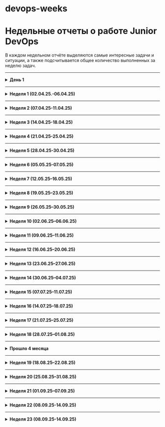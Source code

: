# devops-weeks

# Недельные отчеты о работе Junior DevOps

В каждом недельном отчёте выделяются самые интересные задачи и ситуации, а также подсчитывается общее количество выполненных за неделю задач.

---

<details>
  <summary><b>День 1</b></summary>

---

1️⃣ _Вчера был мой первый день на новой работе_ 

_Утро началось не с кофе_, хотя я на это рассчитывал. После тренажёрки решил устроить себе второй завтрак: заварил кофе, взял самсу из Пятёрочки. Подготовился к _идеальному старту дня_, сел за комп минут за десять до начала рабочего времени. Тимлид скинул мне ссылку на онлайн-звонок. Но не успел я сделать и глотка, как _начался хаос_: кот с кошкой затеяли драку прямо на столе. В процессе они опрокинули кружку с кофе. Я замер в шоке. Кофе растекся по всему столу, мышка утонула, в голове паника: _Всё, конец, комп в ауте, а до звонка пять минут._

Собрался с духом, оценил ущерб. _К счастью, кружка стояла далеко от системника_, сетевой фильтр тоже уцелел. Пострадала только мышь. Быстро заменил её на запасную, наспех вытер кофе со стола, стены и пола. _Влетел в звонок в последние секунды._

На созвоне тимлид ввёл меня в курс дела. Рассказал, как будет проходить онбординг: первые дни — чтение базы знаний, получение доступов, настройка окружений. База знаний оказалась тем ещё хаосом, общую картину работы по ней не сложишь. На следующей неделе обещает подключить к простым задачам: работа с логами и что-то с Jenkins. Позже более сложные задачи, с учётом моих интересов и навыков.

_День, честно говоря, прошёл довольно скучно._ Пока приходится довольствоваться теорией.

</details>

---

<details>
  <summary><b>Неделя 1 (02.04.25.-06.04.25)</b></summary>

---

_Кол-во задач: 1_


Решил, что ежедневные отчеты будут отнимать слишком много сил, энергии и времени, поэтому будет еженедельный формат.  

Первая неделя оказалась короткой — всего три дня, — но уже можно сделать некоторые выводы.  

▫️**День 1** 

Он был максимально ознакомительным. В моем распоряжении был только созвон с тимлидом и база знаний — хаотичный набор заметок коллег по решению разных кейсов. Честно говоря, пока мало что стало ясно, но начало положено.  

▫️**День 2** 

Этот день оказался куда интереснее. Утром — созвон с тимлидом, но уже более долгий и содержательный. Мне показали некоторые аспекты работы и чуть подробнее рассказали про инфраструктуру. 

После обеда я получил первую задачу: убрать диски (sdb, sdc и т.д.) из LVM. С LVM я работал пару раз в прошлом — когда в центре занятости настраивал серверы на Linux под разные нужды. Вспомнив основы, принялся за дело. Весь день пытался удалить эти диски, но что-то не сходилось. В голове крутилась мысль, что с моими текущими доступами (только SSH до сервера) задачу не выполнить. К концу дня вроде бы получилось разобраться с одним сервером, но тут же всплыла новая проблема: логический том и файловая система показывали разные значения. 
И да, забыл упомянуть важный момент — эти разделы были смонтированы на /root. То есть раздел /root был на sda, sdb, sdc. 

▫️**День 3** 

Утро началось с попыток разобраться дальше. Накидал команды — и один сервер ушел в аут, пинг пропал. Подумал, что нужен доступ к гипервизору, чтобы проверить состояние машины. Оказалось, доступа к виртуализации у меня нет — этим занимается другой отдел. Попросил их пересоздать машину; благо, на ней была только ОС. 
На свежесозданной ВМ нужная файловая система уже была без LVM, sdb и sdc — как и требовалось. 

🤔 _Тут в голове начали зарождаться вопросы._
 
Тимлид спросил, как дела, ведь ВМ скоро нужно сдавать. Я предложил два варианта: 
 
1. Загрузить сервер в live-режиме, отмонтировать /root и внести изменения. Проблема — нет доступа к гипервизору, а значит, придется координироваться с другим отделом через сломанный телефон.  
2. Добавить временный диск, скопировать файловую систему, а затем удалить его.  

Тимлид похвалил: _Отличные варианты, но слишком трудоемкие._ И тут наступил момент, который меня одновременно удивил и озадачил. 

> Он спросил: А есть ли что-то проще? 
>
> Я задумался. 
>
> Попроси просто пересоздать эти ВМ — сказал он. 
>
> Я выдал что-то вроде: А что, так можно было? 
>
> Да, иногда не стоит усложнять там, где это не нужно — ответил он с улыбкой.

_Вот такая вышла неделя. Короткая, но насыщенная._

</details>

---

<details>
  <summary><b>Неделя 2 (07.04.25-11.04.25)</b></summary>

---

_Кол-во задач: 3_

Отработал первую полную неделю, продолжаю получать задачи, что несомненно радует.

▫️**Задача** 

Разобраться с ролью в Ansible, которая выполняет следующие задачи:

— создает пользователя;

— настраивает sudo-доступ;

— добавляет SSH-ключ;

— подключает пользователя к заданным группам;

— удаляет пользователя при необходимости.

Для теста я создал инфраструктуру на своём железе с помощью Vagrant. Развернул VM: ansible-controller и несколько клиентских с разными дистрибутивами Linux (Ubuntu, CentOS, Debian, Fedora) 
Это позволило проверить совместимость роли. Да и в будущем пригодится для различных задач.

Протестировал роль локально — playbook успешно выполнил все функции.

Затем перешел к корпоративному AWX. С ним работал впервые, но интерфейс оказался интуитивным. Провел тесты в бою: создал и удалил своего пользователя — все отработало корректно.

Итог. Роль рабочая и выполняет заявленные функции. Потенциальные проблемы могут быть связаны с некорректной настройкой инвентаря (например, ошибкой в host_vars) или состоянием целевых хостов (отсутствием пакетов, прав доступа.

▫️**Новые задачи**

Получил еще три задачи, но для их выполнения не хватает доступов. Запросил их и жду подтверждения. Ожидание доступов утомляет😨
Параллельно изучаю инфраструктуру, чтобы быть готовым к новым вызовам.

</details>

---

<details>
  <summary><b>Неделя 3 (14.04.25-18.04.25)</b></summary>

---

_Кол-во задач: 3_

👋Прошла третья неделя на новом месте работы, и я заметил, что меня вовлекают в выполнение задач более активно.

▫️**Задача 1**

Есть сайт в котором наблюдаются замедления в работе в разных разделах. Например, очень долго выполняются любые операции с документами. Долго загружаются вкладки внутри документа.
Случаются блокировки в БД, со слов разработчиков из-за тормозов. Возникает злополучная ошибка 500.

После обсуждения с коллегами мы пришли к выводу, что описание проблемы слишком общее, а явных ошибок в логах контейнера или конфигурации Nginx не обнаружено. Предположительно, проблема связана с кодом приложения или базой данных.

Для дальнейшего анализа я обратился к разработчикам, запросив обновленный статус, шаги воспроизведения проблемы и соответствующие логи.

▫️**Задача 2** 

Задача заключалась в развертывании сервиса в Docker и настройка маршрутизации в Nginx на продакшен-сервере.

Для подготовки я протестировал процесс в локальном окружении, чтобы минимизировать риски. Выполнение на боевом сервере прошло успешно, несмотря на определенное волнение. Все шаги, включая запуск контейнеров и настройка роутинга, были выполнены без ошибок.

▫️**Задача 3** 

Следующая задача заключалась в настройке мониторинга сервиса (из предыдущей задачи) в Zabbix. Требовалось создать шаблон, включающий элементы данных и триггеры для проверки доступности портов. 
Шаблон был успешно настроен, проверка портов работает корректно. Задача прошла без сложностей и была выполнена спокойно.

▫️**Задача 4**

Во внимании снова nginx. Один из разработчиков или тестеров выявил проблему при обновлении страницы nginx возвращал 404. 
Кейс оказался типовой, выполнил по инструкции поправив nginx.conf. 

Поскольку Nginx работал в Docker-контейнере (на базе Alpine Linux, где отсутствуют текстовые редакторы), я скопировал конфигурационный файл на локальный компьютер, внес необходимые изменения согласно документации и загрузил обновленный файл обратно в контейнер. Проблема была успешно устранена. Возможно, есть более удобный способ.

▫️**Задача 5 и 6**

Здесь было необходимо  обновить пакеты приложений на паре серверов. Просто подкидываешь файлики, выдаешь нужные права и меняешь версию в вебке.

◻️**Итог недели**

Стоит уточнить, что все описанные задачи выполнялись на разных серверах, что добавило разнообразия в работу.

На этой неделе большая часть времени ушла на задачи, связанные с Docker и Nginx — от развертывания сервисов до настройки конфигураций и устранения ошибок. 
Несмотря на интенсивность, неделя прошла увлекательно и без ощущения рутины. Если возникали вопросы или пробелы в знаниях, я разбивал задачи на части, выполнял их последовательно и при необходимости консультировался с коллегами. Такой подход позволил успешно справиться со всеми трудностями и укрепить уверенность в работе.

</details>

---

<details>
  <summary><b>Неделя 4 (21.04.25-25.04.25)</b></summary>

---

_Кол-во задач: 7_

👋Давно не было недельных отчетов, но задачи никуда не исчезали. Время наверстать упущенное.

▫️В этот раз не буду по номерам описывать каждую задачу, могу лишь обозначить, что было около 7 рутинных задач - выгрузка логов, обновление пакетов, создание учеток в БД.

▫️Но была **одна масштабная задача** 

1) Требовалось выгрузить файлы с хранилища и потом удалить их. 
_Эти пункты были сделаны достаточно быстро._

2) Далее, вместо этих удаленных файлов необходимо установить заглушку в виде pdf на портале. 
_И здесь начались проблемы._ Между файлами с хранилища и контентом на сайте нет каких-то связей, ссылок. 
_Где и что менять не понятно. Условно, заходишь по ssh на свой Яндекс.Диск удаляешь файлы, но не знаешь их названий, путей в веб-интерфейсе. Все это хранится в БД._

Выяснил, в какой из БД надо осуществить поиски.
Нашел таблицу, где находится контент, далее пошел по цепочке таблиц и нашел id-файлов с хранилища. 

_Выглядит это примерно так. Для себя писал шпаргалку:_

```sql
1. Исходные данные. Путь до архива на датасторе. 
В задаче был только подобный путь с файлами:
/Store/folder/doc/0007/80/70/56/06.rar

2. Имея только этот путь начинаю искать файлы в БД.
По полю dss_url ищем путь, как в датастроре в таблице storage. Далее смотрим r_object_id=0007dcu707 и запоминаем его. 
Таким образом мы узнаем к какому стораджу относятся наши файлы:
select * from storage;

3. Так как мы знаем необходимый путь документа 0007/80/70/56/06.rar выполняем:
select * from content where content_id='0007dcu707-80705606';
Видим object_id=29384cfb8, запоминаем.

4. Ищем документ в таблице document_content:
select * from ddt_document_content where dsc_content='29384cfb8';
Получаем id_document=f8b7594

5. Здесь можно глянуть doc_reg_number=321/3df/V1 для поиска по вебке
select * from ddt_document where id_document='f8b7594';
```
Выполнив данные манипуляции, мне удалось узнать из каких документов были удалены обозначенные файлы и где требуется установить заглушку вместо них.

Сейчас это выглядит как пара строк, но тогда мне это стоило достаточных усилий в поисках. Задача не типичная, да и опыт с SQL у меня слабенький.
Собственно я уже был установить заглушку, все данные у меня были на руках, но тут меня поторопили и установку заглушки доверили другому отделу. Данные из шпаргалки я им с радостью предоставил, дабы они не тратили время на поиски сложных связей файлы-документы.

_Такая выдалась неделя, стрессанул в то время, не скрываю._ 
_Казалось, что задача не выполнимая, бесконечный ребус, но решение было найдено._

</details>

---

<details>
  <summary><b>Неделя 5 (28.04.25-30.04.25)</b></summary>

---

_Кол-во задач: 4_

Завершающая неделя месяца и к тому же, _короткая — всего три рабочих дня._
Пост будет не совсем о работе, скорее о моём состоянии.

▫️**В понедельник**, сидя на остановке после спортзала, заметил, что начался насморк, а он бывает у меня довольно редко. Приехав домой, сел за работу и почувствовал сильную усталость, но не придал этому значения. Ночью спал ужасно, вероятно, была температура.

▫️**Во вторник** начал день не выспавшимся и уже с пониманием, что заболел, но старался держать рабочий темп. Вечером организм включил режим повышенная температура 39,5. Такой температуры у меня не было давно. Жаропонижающие не помогали, пришлось вызывать скорую. Фельдшер послушал лёгкие всё ок, посмотрел горло — красное назначил лечение и посоветовал обратиться к терапевту на следующий день.

▫️**В среду** я, конечно, к терапевту не пошёл. Начал работу через не могу, до обеда ещё как-то держался, но затем температура снова поднялась, и даже сидеть за ПК стало невозможно. Пришлось отпроситься на полдня без проблем отпустили.

▫️**Болеть всегда неприятно, а работать в болезни особенно.** Организм в такие моменты должен отдыхать. Постельный режим не привилегия, а необходимость. В моём случае неделя была короткой, и я решил превозмочь три дня. В итоге температура около 38 держалась ещё и в четверг с пятницей. Хорошо, что были праздники это спасло.

📄Если говорить о задачах в этот период, основная работа велась по задаче с SQL, о которой я уже упоминал в прошлом посте. Она растянулась на две недели, но логичнее было отразить её именно в отчёте за предыдущую.
Кроме того, были и типичные задачи вроде выгрузки логов.
Из интересного удалось посоздавать джобы в Jenkins. Это определённо новый для меня опыт: ранее я немного щупал только GitLab CI, так что было приятно познакомиться с новым инструментом.

</details>

---

<details>
  <summary><b>Неделя 6 (05.05.25-07.05.25)</b></summary>

---

_Кол-во задач: 5_

**И снова она, короткая неделя. Всего три рабочих дня.**

_После насыщенных недель в работе наступило небольшое затишье._
Из задач могу выделить одну — расчёт серверных ресурсов для заказчика на три года вперёд.

Интерес заключался в том, что вводные данные в Zabbix были только за один предыдущий год. Пришлось проявить гибкость, чтобы на основе этой неполной информации выстроить прогноз.

Ранее мне не доводилось заниматься расчётом серверных мощностей — мой фокус был в другой области: проектирование узлов связи, серверных помещений и систем видеонаблюдения. Поэтому данная задача стала для меня интересным и полезным новым опытом.

</details>

---

<details>
  <summary><b>Неделя 7 (12.05.25–16.05.25)</b></summary>

---

_Кол-во задач: 5_

_Неделя №7 — топор._ После дня рождения на выходных пора было врываться в полноценную рабочую рутину.

С запуском новой главной площадки появилась необходимость организовать мониторинг доступности REST-сервисов между площадками. К счастью, задачу доверили мне и делать это нужно было с помощью Zabbix.

▫️**Задача:**

Главная площадка должна проверять доступность всех дополнительных площадок (их ~15), делая REST-запросы и ожидая код 200.

Также каждая из дополнительных площадок должна проверять доступность главной.

▫️**Подводные камни:**

Так как запросы должны выполняться между удалёнными площадками, вариант с Web Scenario отпал — Zabbix-сервер (или proxy) не имеет прямого доступа ко всем узлам. Проверки нужно выполнять локально с самих хостов.

▫️**Решение:**

Использовал Zabbix Agent и задал кастомный параметр:

```bash
UserParameter=http.check[*],curl --connect-timeout 5 --max-time 10 -s -o /dev/null -w "%{http_code}" $1
```

Добавил **http.check** как элемент данных и затестил, работает стабильно и быстро.

Сначала всё сделал в лоб: создал шаблон, вручную наклепал 15 итемов — выглядело громоздко, но работало. Потом сел, подумал и переписал всё через LLD-дискавери и макросы. В итоге получилось красиво, масштабируемо и удобно поддерживать. Теперь можно добавлять площадки буквально в пару кликов.

▫️**Другие задачи**

Было еще пару задач по Zabbix - отслеживание переполнения очередей сообщений. Что-то из мелких задач - логи, шрифты, перезапуск служб.

▫️ _В этот период я впервые так глубоко погрузился в Zabbix и мне это понравилось._

</details>

---

<details>
  <summary><b>Неделя 8 (19.05.25–23.05.25)</b></summary>

---

_Кол-во задач: 14_

Продолжаю вести недельные отчеты — это помогает держать себя в тонусе и систематизировать информацию. 
В TickTick я прикрепляю ссылку на задачу и краткое описание, чтобы быстро возвращаться к нужным данным.

Эта неделя выдалась насыщенной: я выполнил рекордное для себя количество задач — 14 штук. Судя по их числу, задачи были мелкими, но разнообразными:

 — Анализ нагрузки серверов;

 — Работа с логами;

 — Траблшутинг сервисов;

 — Создание простых Job в Jenkins;

 — Настройка новых триггеров в Zabbix.

🤔Иногда попадаются задачи, которые требуют исследования, даже если их нельзя завершить в привычном смысле. Например, запросили статус изменения документа, но он был мигрирован из старой базы данных без сохранения состояния, а доступ к старым серверам отсутствует. Я выполнил задачу, потратив время на ее изучение, и на выяснение того, что она нереализуема из-за отсутствия данных. 
Это тоже результат — я задокументировал причину, что делает задачу выполненной в рамках возможного.

⌨️В целом, неделя прошла продуктивно, и я доволен результатами.

</details>

---

<details>
  <summary><b>Неделя 9 (26.05.25–30.05.25)</b></summary>

---

_Кол-во задач: 8_

На носу последняя майская неделя, что она принесла? Задач меньше, чем неделей ранее. 

🥰 _И тут я был приятно удивлен:_ после того как я раскидал кучу задач по Zabbix днями ранее, _ко мне обратился коллега за экспертным мнением._
Я помог ему сделать шаблоны и правила дискавери, чтобы не плодить айтемы вручную на десятке машин, а такое я находил на паре серверов.
_Он был рад — говорит, что сэкономил кучу времени._ 
💪 _Скорость, порядок, воспроизводимость мы приветствуем!_

▫️**Теперь к моим задачам:**

— Сделал новые монструозные графики в Zabbix с выводом кастомных метрик БД, вроде количества активных соединений и времени запросов. Повозился с настройками, но теперь инфа как на ладони сразу видно, где проблемы;

— Написал SQL-скрипт, который чистит старые записи в таблицах логов, раскидал в cron;

— Снова запросы статистики использования серверных ресурсов — проверял, где пора оптимизировать или расширяться. Нашел сервера, где можно сэкономить;

— Правил chrony на паре серверов покопался в логах, но синхронизация времени теперь в порядке, проблем с логами не будет.

⌨️ _Вроде снова ничего сверхестественного, но работа движется._

</details>

---

<details>
  <summary><b>Неделя 10 (02.06.25–06.06.25)</b></summary>

---

_Кол-во задач: 8_

Юбилейная десятая и достаточно душная неделя выдалась.

▫️**Задача**

Помимо центрального Zabbix, который мониторит все площадки заказчиков, у некоторых клиентов есть свои локальные экземпляры Zabbix. 

Задача началась с необходимости настроить Zabbix для одного заказчика. Основные сложности возникли на следующих этапах:

— **Миграция шаблонов:** Пришлось вручную переносить шаблоны, иногда с небольшими правками.

— **Проблема с JMX-метриками:** На некоторых серверах метрики собирались через JMX-интерфейс.
Проблема в том, что в Java-конфиге в hostname указан один IP-адрес хоста и он слушает только его. Однако на серверах было несколько сетевых интерфейсов, и каждый из Zabbix-серверов подключался к ним по разным IP-адресам.

▫️**Решение было найдено:** 

1. Так как и Zabbix-Server, и Zabbix-Proxy работают в Docker, я использовал Extra-hosts.

2. В конфиге Docker-конфиге для каждого Zabbix я прописал соответствие между нужным IP-адресом и DNS-именем (например - 10.0.0.1:app-server)

3. В настройках JMX-интерфейса в обоих Zabbix я указал DNS вместо IP. 

Это позволило унифицировать подключение к JMX, независимо от используемого сетевого интерфейса.

В итоге оба Zabbix заработали корректно, а JMX-метрики стали поступать стабильно, несмотря на наличие нескольких сетевых интерфейсов. 

▫️**Остальные задачи**

Здесь без явных новинок по типу задач:

— Починка сбора метрик Postgres и Pgbouncer;

— Анализ нагрузки по серверам;

— Снятие дампов Tomcat (jstack, jmap);

— Создание простых Job в Jenkins

</details>

---

<details>
  <summary><b>Неделя 11 (09.06.25–11.06.25)</b></summary>

---

_Кол-во задач: 4_

Короткая неделя, количество задач небольшое. 
Прошлые посты выглядят достаточно сухими с технической точки зрения, мне кажется пришло время это исправить.

🔘**Задача 1**

Разработчики выкатили новый метод для удаления неактивных пользователей из базы данных. 
Моя задача — создать джобу в Jenkins, которая будет запускать этот метод.

▫️**Шаг 1: Shell-скрипт**

На Jenkins создал .sh-скрипт, который вызывает нужный Java-метод - cleanupInactiveUsers

**job_template_cleaner.sh**

```bash
#!/bin/bash
export JOB_DIRECTORY=/app/system
$JOB_DIRECTORY/jobs/bin/job_runner.sh template_cleaner "cleanupInactiveUsers"
```

Этот скрипт передаёт управление универсальному раннеру.

▫️**Шаг 2: Универсальный раннер**
Раннер **job_runner.sh** принимает имя задания и метод Java-класса и выполняет ряд операций:

1. Проверка на дубли. Смотрит, не запущено ли уже такое задание, через .pid-файл.

2. Вызывает Java-приложение с параметрами (память, логи, настройки безопасности)

3. Логирование: Всё происходящее записывается в лог-файл.

4. Финал: Удаляет .pid, чтобы следующий запуск прошёл без проблем.

**job_runner.sh**

```bash
#!/bin/bash
export JOB_NAME=$1
export JOB_METHOD=$2
export JOB_PID=/tmp/$1.pid
export JOB_LOG=/app/system/jobs/log/$JOB_NAME.log

if [[ -z "$JOB_METHOD" ]]; then
    echo "Ошибка: укажи имя задания и метод!"
    exit 1
fi

if [[ -f $JOB_PID ]]; then
    echo "Задание $JOB_NAME уже запущено!"
    exit 1
fi

touch $JOB_PID

java -Xmx4g -Xms4g -jar /app/system/app.jar -q "EXECUTE $JOB_METHOD" 2>&1 | tee -a $JOB_LOG

rm -f $JOB_PID
```

▫️**Шаг 3: Jenkins UI — собираем всё вместе**

В Jenkins я создал параметризованный Freestyle Job. В нём запускается ещё один скрипт, который:

1. Проверяет, существует ли нужный .sh-скрипт.

2. Запускает его с таймаутом (например, 3600 секунд), чтобы задание не зависло навечно.

3. Проверяет код завершения и сообщает, всё ли ок.

Шаги сборки:

Выполнить команду shell

```bash
#!/bin/bash
JOB_HOME_PREFIX="/u01/app/system/jobs/bin"
JOB_SCRIPTNAME="${JOB_NAME}"
TIME_RUN=3600

echo "Пробуем запустить ${JOB_HOME_PREFIX}/${JOB_SCRIPTNAME}.sh"

if [[ ! -f ${JOB_HOME_PREFIX}/${JOB_SCRIPTNAME}.sh ]]; then
    echo "Скрипт ${JOB_NAME} не найден!"
    exit 1
fi

timeout $TIME_RUN ${JOB_HOME_PREFIX}/${JOB_SCRIPTNAME}.sh
ex_code=$?
echo "Код завершения: $ex_code"

if [[ $ex_code = "0" ]]; then
    echo "Задание выполнено!"
else
    echo "Таймаут или ошибка!"
fi

rm -f /tmp/${JOB_NAME}.pid
exit 0
```

🔘**Задача 2**

Второй задачей недели было ограничить доступ мобильного приложения к REST API. Нужно было разрешить доступ только к определённым эндпоинтам из списка, а на все остальные запросы отвечать строгим 403.

Мобильное приложение живёт в DMZ, а это значит, что оно может стучаться к API только через внутренний сервер. Проверять всё пришлось через curl. Главная загвоздка — для запросов нужен был сертификат, который пришлось поискать в недрах сервера и аккуратно подсунуть в curl.

```bash
Мобильное приложение
↓ HTTPS :70070
Nginx в DMZ 
↓
10.xxx.xxx.xxx:443
↓
Основной backend/балансер
```

▫️**Решение**

Данное ограничение реализовал через location в nginx

Пример **nginx.conf**

```bash
location ~ ^/razdel/employee/[^/]+$ {
    proxy_pass https://site$request_uri;
    include /usr/local/nginx/conf/conf.d/proxy_common.conf;
}

location / {
    return 403;
}
```

**Проверяем:**

```bash
curl -k \
  --cert /home/user/client_cert.pem \
  --key /home/user/client_cert.pem \
  https://10.xxx.xxx.xxx:70070/razdel/employee/
```

_Задача оказалась не такой уж тривиальной из-за DMZ и сертификатов, но в итоге всё заработало как надо._

◻️**Итог**

В данных задачах я не изобретал велосипед, по сути всё уже написано до нас, но при этом выполнена инженерная работа — интеграция, адаптация и автоматизация.

</details>

---

<details>
  <summary><b>Неделя 12 (16.06.25–20.06.25)</b></summary>

---

_Кол-во задач: 7_

Знаете ли вы, что успех _Prod_ зависит от подготовительных сред? 
На этой неделе я в основном работал над _Dev_ и _Stage_.

🔘**Задача 1**

На одной из Dev площадок возникла неприятная ситуация: процессы сборки в Jenkins остановились из-за нехватки места на диске.

▫️**Что произошло?**

Проведя быстрый анализ, я выяснил, что диск забит артефактами сборок — отчетами в формате HTML и PNG, которые накапливались со временем. Вот что я обнаружил:

```bash
11G — /jenkins/workspace/SpeedTestFirstGroup/build/reports/tests
8.5G — /jenkins/workspace/criticalTimeTest/build/reports/tests
6.2G — /jenkins/workspace/SpeedTestSecondGroup/build/reports/tests
708M — /jenkins/workspace/MultyThreadSmoke/build/reports/tests
```

▫️**Решение**

1. Очистил эти директории и также удалил артефакты от старых джоб, которые уже давно не используются.

2. Чтобы проблема не повторилась, для всех джобов включил опцию в Jenkins:
Среда сборки → Delete workspace before build starts

🔘**Задача 2**

На другой Dev-площадке снова беда: Jenkins упал из-за нехватки места. Но на этот раз виноваты не артефакты сборок, а контент приложения, который хранится прямо там. 
И вот тут начинается самое интересное — дело не столько в технической стороне, сколько в организационных и коммуникативных нюансах.

▫️**Суть задачи**

Освободить место на Dev-площадке, чтобы джобы в Jenkins снова заработали. 
Проблема в том, что контент занимает 300GB. 

Согласитесь, удалять такой объем данных, хоть и в Dev-среде без веской причины — рискованно. Этот контент может быть важен, например, для тестов или других процессов. Как бы вы подошли к решению?

Чтобы решить проблему с 300GB контента, я предложил удалить его, ориентируясь на метки заливки плагинов — они могли бы указывать на актуальность данных в Dev-среде. Тимлид одобрил этот подход, и около 14:00 я оставил комментарий для разработчиков к задаче с данным предложением и собственно забыл об этой задаче.

Но в 19:00 рабочий чат взорвался: разработчики негодуют — джобы в Jenkins не работают, места все еще нет, а у них через 10 минут важная сборка! 

О грядущих сборках в задаче не было ни слова и на мой комментарий они также забили. И кто-то другой кто работает пару лет, знает как нужно и все делает красиво.

Первая мысль: Вот же я накосячил! Но тимлид меня успокоил, сказав, что я все сделал правильно, а разработчики сами виноваты так как не следили за статусом задачи и моими комментариями.

В итоге выяснилось, что контент действительно был не нужен. 

Я запустил команду: 

```bash
sudo find /io3/storage -type f -mtime +30 -delete
```

▫️**Вывод**

Разработчики надеялись на опыт человека, который в этих в процессах уже пару лет, тогда как я человек новый, не знаю контекста и не могу знать все детали. 

_Условия задачи необходимо ставить более конкретные и читаемые для всех._

</details>

---

<details>
  <summary><b>Неделя 13 (23.06.25–27.06.25)</b></summary>

---

_Кол-во задач: 6_

Наконец мы приблизились к прошлой неделе. Как обычно разберем задачи.

🔘**Задача 1**

Необходимо написать джобу в Jenkins, которая снимает Java Dump (jstack+jmap) 3 раза с интервалом в 20 секунд, а также скачивает логи Tomcat (catalina, ebox) и выкладывает архив с этими файлами на выделенный сервер.

▫️**Реализация**

1. **Настройка Nginx**
Для предоставления доступа к архивам дампов настроил блок location в Nginx на сервере.

2. **Jenkins-джоба**
Основной код джобы (прикрепил в комментариях)

▫️**Что реализовано**

 — При запуске джобы удаляются все старые архивы из директории на super-server.

 — Собираются Java-дампы (jstack, jmap) для каждого инстанса Tomcat на указанных серверах.

 — Копируются логи Tomcat: catalina, localhost_access, ebox.

 — Все файлы архивируются в .tar.gz и загружаются на super-server.

 — Ссылка на архив выводится в консоль Jenkins: http://super-server/java_dump/<имя_архива>

🔘**Задача 2**

Настроить мониторинг срока действия SSL-сертификатов OpenVPN через Zabbix.

▫️**Решение**

Написал простой bash-скрипт (прикрепил в комментариях), который:

1. Определяет пути к сертификатам, директории Zabbix-агента, включая папки с конфигами и внешними скриптами.

2. Устанавливает необходимые права на директорию с сертификатами, чтобы агент мог их читать.

3. Создаёт внешний скрипт, который находит самый свежий сертификат, считывает дату его окончания и вычисляет, сколько дней осталось.

4. Добавляет конфигурационный файл Zabbix-агента с нужным ключом UserParameter.

5. Перезапускает агент для применения изменений.

**Итог недели**

Неделя выдалась насыщенной и, что особенно радует, созидательной с интересными задачами. К тому же на этой неделе впервые дежурил и участвовал в работах по обновлению, но об этом чуть позже.

</details>

---

<details>
  <summary><b>Неделя 14 (30.06.25–04.07.25)</b></summary>

---

_Кол-во задач: 6_

Поймал перерыв в рабочих отчётах — пора возвращаться в строй.

Неделя выдалась без особых поводов для гордости. В основном дежурные задачи: траблшутинг, просмотр логов, создание джоб, работа с мониторингом. Всё по стандарту.

Возможно, дело в том, что теперь меня включили в расписание как инженера, который реагирует на аварии — 3 часа в день, с 11:00 до 14:00. 
Если на площадках случается что-то серьёзное — я тот, кто разбирается в сути и устраняет проблему. Дежурный техподдержки в это время лишь подсвечивает аварии и переадресует их мне.

💥Нагрузка стала более рваной и адреналина прибавилось. Работаем.

</details>

---

<details>
  <summary><b>Неделя 15 (07.07.25–11.07.25)</b></summary>

---

_Кол-во задач: 4_

☕️**Одна из самых чиловых недель.** _Прямо та самая DevOps-байка, где ты работаешь пару часов в день, пишешь пару ямликов — и мир крутится дальше._

Основной объём задач был на автопилоте: немного поддержки, немного инфраструктурной рутины, пара фиксов, всё спокойно.
Системы работали стабильно, инциденты почти не беспокоили. 
Даже мониторинг не ругался громко — редкость.

Иногда такие недели нужны, чтобы выдохнуть, пересмотреть лист задач и чуть глубже подумать о будущем пайплайна. 
😊_Или просто попить кофе без ощущения, что что-то где-то уже горит._

</details>

---

<details>
  <summary><b>Неделя 16 (14.07.25–18.07.25)</b></summary>

---

_Кол-во задач: 7_

Неделя получилась примечательной — не столько по технике, сколько по взаимодействию. _Впервые по-настоящему прочувствовал, что значит тесно работать с разработкой._

Прилетела задача: установить **LibreOffice**. Условие — например вызов **soffice --version** был ответ. Всё. Никаких требований к окружению, контексту использования или сценариям запуска.

🔫 _Обожаю такие постановки задач (нет)_

Глянул список зависимостей для нативной установки на хост — внушительный. Решил не загрязнять систему и собрать всё в Docker Swarm. 
Чтобы выполнить условие по доступности soffice в $PATH, сделал обёртку:

**/usr/local/bin/soffice**

```bash
#!/bin/bash

CONTAINER_ID=$(sudo docker ps --filter "name=libreoffice_libreoffice" --format "{{.ID}}" | head -n 1)

if [ -z "$CONTAINER_ID" ]; then
  echo "Контейнер LibreOffice не найден"
  exit 1
fi

sudo docker exec "$CONTAINER_ID" /opt/libreoffice25.2/program/soffice "$@"
```

Добавил комментарий в задаче:

✅Вызов **soffice --version** работает

😱На следующий день — внезапный созвон. Редкость. Подключаются руководитель проекта и разработчик. Возникают сомнения: А будет ли работать LibreOffice в Docker для нужд проекта? Оказалось, всё, что нужно — это функционал конвертации файлов.

⌨️Демонстрирую всё в прямом эфире. Прогоняем конвертацию — работает. 
В итоге моё контейнерное решение одобряют.

Далее вместе с разработчиком начинаем тестировать: он вносит правки в свой код, я немного дорабатываю окружение. Работаем в связке — без лишней бюрократии, быстро выходим на рабочий результат.

**Суть задачи проясняется окончательно:**

🗂пользователь загружает, например, **.docx** в систему электронного архива

📄для реализации предпросмотра документ автоматически конвертируется в **.pdf**

_Но чуть позже, в процессе обсуждения, всплыла альтернатива — **Gotenberg**._

Это специализированный контейнерный сервис с **REST API**, который заточен именно под задачи конвертации документов.

Я подготовил окружение, поднял **Gotenberg**, настроил доступы — всё заработало довольно гладко.

</details>

---

<details>
  <summary><b>Неделя 17 (21.07.25–25.07.25)</b></summary>

---

_Кол-во задач: 7_

⌨️**И снова в бой.**

Помните Jenkins Job для снятия Java dump и логов Tomcat, о которой я писал на 13-й неделе?
Так вот, она наконец-то дошла до разработчиков. Но тут вскрылась реальность: кто-то не знает IP серверов, а кто-то вообще не очень хочет их знать.

В итоге начал перерабатывать логику пайплайна. Основные изменения:

🔹Добавил площадки со списками сервером с возможностью выбора

🔹Разделил по окружениям: dev/stage и prod

Всё из-за архитектурных различий:

– на dev/stage Tomcat работает в Docker,

– на prod — нативная установка на хосте.

Если держать всё это в одной джобе — получается огромное полотно условной логики, которое тяжело сопровождать и читать. Поэтому я решил разделить пайплайны: меньше кода в каждом, больше прозрачности, проще дебажить.

😗Иногда лучше сделать две простые джобы, чем одну умную, которую потом никто не сможет понять (включая тебя через месяц)

</details>

---

<details>
  <summary><b>Неделя 18 (28.07.25–01.08.25)</b></summary>

---

_Кол-во задач: 7_

🔔Вот мы и добрались до текущих дней. Здесь сил и мотивации осталось уже не много. _Чувствовалась усталость, задачи уже не радовали._

Здесь из интересного, разрабы в пятницу выкатили новый сервис, который загадочно назывался 👀**II-Instrument**. Развернул его в Докере, но пощупать его особо не успел. 

💪 _Как любит говорить мой друг-разраб — в 19ч закрыл крышку, всем спасибо. Переработок и так хватает._

🕺_Собственно так и завершилась последняя неделя перед отпуском, можно выдохнуть._

</details>

---

<details>
  <summary><b>Прошло 4 месяца</b></summary>

---

⌨️ **Вчера был последний день перед отпуском.** 

**4 рабочих месяца пролетели незаметно.**

Новое место работы - это всегда смесь азарта и легкого хаоса.

Пока ты ещё не погрузился в архитектуру и системы, каждый день как мини-квест. В голове крутится:

– Как зайти в эту систему?

– Как что-нибудь не сломать?

– Как проходит сборка?

Чуть позже начинаешь вникать в продукт: какие сервисы за что отвечают, где базы, кто кого вызывает и где прячутся тонкие места. Иногда даже находишь что-то, что вроде как должно работать, но все привыкли обходить.

В итоге это отличное время, когда ты можешь посмотреть на инфраструктуру свежим взглядом, задать глупые вопросы, которые могут вскрыть реальные проблемы. Главное не стесняться, записывать и не пытаться всё сразу автоматизировать. 

_Всё придёт._

</details>

---

<details>
  <summary><b>Неделя 19 (18.08.25–22.08.25)</b></summary>

---

_Кол-во задач: 8_

Вернулся к работе после двух недель отпуска. Задачи были в целом простые, но по количеству вполне достойно - восемь штук. Перейдем к ним.

🔘**Задача 1**

Первая задача была немного странная. В задачу скопировано название угрозы и путь до плохого файла из админки Касперского. 
Данных - IP, DNS: какой это сервер нет, предположить можно только по типу сервера.
Проверил по возможным путям, доступ к этим серверам есть только у заказчика - закрыл.

🔘**Задача 2**

Восстановление таблиц во временную БД - стандартная рутина.

🔘**Задача 3**

Нужно было добавить новую площадку в матрицу сборки Jenkins. Раньше с этим не сталкивался, поэтому сначала посмотрел, как настроены остальные, уточнил у разработчиков нужные параметры и всё завелось.

🔘**Задача 4**

Добавил новую площадку в Zabbix.

🔘**Задача 5**

Самое интересное на этой неделе. Есть веб-сервер, соответственно у него есть SSL-сертификат. Требовалось сделать в Zabbix проверку срока действия сертификата. Казалось бы в чем интерес? Нет доступа по ssh до данного сервера.

**Я сделал такое решение:**
- взял Zabbix-агента, который работает на Zabbix-сервере;

- написал скрипт с использованием openssl client, чтобы получать дату истечения сертификата с конвертации даты в количество оставшихся дней;

- прописал userparameters.conf и настроил новый элемент данных в Zabbix-агенте,

- добавил триггеры.

🔘**Задача 6**

Разработчики написали, что упала джоба индексации в Jenkins. 
Смотрю лог там прямо указано: job already started, и сразу Finish. То есть новая задача запускается, но тут же падает, потому что видит уже запущенный процесс.
Проверяю и действительно, в /tmp остался подвисший .pid-файл от предыдущего запуска. Удалил его джоба снова заработала.

🔘**Задача 7**

Создал пару новых джоб в Jenkins. Ничего интересного.

**🔘Задача 8**

Задача оказалась с загадкой. Разработчик пишет: на сервер1 нужно добавить сертификат от сервера2. 
В комментарии от тестировщика упоминается уже сервер3.

Сравниваю сертификаты:
- у серверов 1 и 2 они одинаковые,
- у сервера3 другой.

Пишу уточнение отвечают, что всё верно, нужен именно с сервера3. 
Ну ладно. Но тут нюанс: на сервере3 сертификат строго именной (привязан к DNS), значит на других серверах он просто так не заработает. В этот момент задача выглядела максимально запутанной.

К счастью, мне подсказали, что сертификат надо добавить не в nginx, а в Java. Раньше с таким не сталкивался, и усложняло ситуацию то, что Java крутится в контейнере.

**Решение:**

- пробросил директорию с сертификатами из контейнера на хост,

- добавил на сервер1 сертификат от сервера3 (а не от сервера2, как было написано в задаче)

В итоге всё заработало: сервер1 стал видеть валидный сертификат, данные начали корректно отображаться и скачиваться.

📝Эта неделя получилась довольно типовой по задачам, но я решил расписать её подробнее. Хотелось показать, что даже за простыми формулировками задач часто скрываются подводные камни. И именно умение находить решения в таких ситуациях и есть работа инженера.

</details>

---

<details>
  <summary><b>Неделя 20 (25.08.25–31.08.25)</b></summary>

---

_Кол-во задач: 6_

🔔Юбилейная неделя - двадцатая на текущем месте работы. На этот раз без крупных историй, в основном мелкие задачи и рутина. Но одна задача всё же выделилась.

🔘**Задача**

Тестировщик поймал баг на dev-площадке: при выгрузке страницы в Excel сервис export.war падал с ошибкой. В errorTrace всё выглядело просто:
Cannot connect url http://192.168.55.48/doc/content/version/list
 
Проверяю сервис export.war напрямую - всё ок, статус 200. Значит, проблема где-то в связке. В админке для экспорта указан URL. Пробую сменить http на https, ошибка 500 остаётся.

Вспоминаю похожую историю с предпросмотром документов: тогда спасло обновление сертификата. Проверяю, сертификат в nginx действительно истёк. Обновляю и в nginx, и в JDK, но чуда не происходит.

Начинаю сравнивать с другими dev-площадками. Текущая доступна, как по IP, так и по DNS. И нахожу особенность: на других площадках вся логика в nginx ходит по IP, а на этой по DNS, соответственно, запросы внутренние по IP не работают. Меняю URL в админке на https://super-company.ru и сервис экспорта оживает.

☀️Вывод: экспорт здесь не работал уже давно, а тестировщик просто первым заметил. Как такое могло произойти? Либо кто-то когда-то поменял логику в nginx, но забыл поправить настройки в админке. Моя же роль - раскопать и довести историю до конца.

</details>

---

<details>
  <summary><b>Неделя 21 (01.09.25–07.09.25)</b></summary>

---

_Кол-во задач: 12_

Данную неделю можно отметить и как начало осени, и как самую изматывающую. Задачи типовые, количество около 10 штук. Но одна мне запомнится надолго.

🔘**Задача**

Пишет руководитель: ссылка на задачу и вопрос: можешь сделать бэкапы? Открываю задачу, смотрю условия от разработчика:

Подготовка базового бэкапа: необходимо сделать бэкап с прода и очистить несколько таблиц (список из 14 таблиц)

Уточняю у руководителя: нужно бэкапить в файлы .sql? 
Получаю утвердительный ответ. 

Я логично думаю: дали список из 14 таблиц - значит, бекаплю эти таблицы. Полагаю, что момент про зачистку таблиц сделают сами разработчики. У нас часто задачи описаны комплексно, и пункты могут быть распределены между командами.

Делаю свою часть: дамплю каждую таблицу в отдельный .sql-файл и прикрепляю их к задаче. Время около обеда.

Рабочий день вроде закончился, но около 20:00 мне пишет автор задачи: 
На связи? И сразу вопрос: что за .sql-скрипты? 
Я мог бы не отвечать, но был дежурным по авариям в этот день, поэтому продолжил диалог, все равно сидел за ПК.

Дальше начинается объяснение задачи, которое я не получил изначально: нужно взять голый бекап, удалить из него записи в указанных таблицах. Клещами вытягиваю итоговое условие задачи:

1. Сделать полный бэкап БД прода.

2. Удалить из него записи в указанных таблицах.

3. Развернуть эту БД на дев-площадке.

Я спрашиваю его прямым текстом: Как я мог это понять, если я не в курсе всего контекста? 
Получаю гениальный ответ: Я думал, что будет делать сотрудникнейм, я его уже несколько раз просил.

Потом начинается давление - ему нужен срок: сколько это займёт по времени? Надо дать ответ заказчику, когда они смогут провести показ. 

У меня начинает пригорать: почему я должен сейчас мотивировать сроки для заказчика, если изначально не было нормального ТЗ?

Провозился с этим примерно до 2:00 ночи. Сначала сказывался слабый опыт общения с БД, потом уходило время на разбор ошибок при импорте, но оказалось, что это не мои косяки, а следствие старых, неактуальных связей/отношений в данных (кто-то не почистил) Ну и само перемещение данных тоже заняло время.

🤔**Вывод**

Моя основная ошибка в том, что я запросил уточнения у руководителя, который прислал мне задачу, а не у её автора. По этим уточнениям и условиям я выполнил задачу и прикрепил ответ.

Реакция автора на это уже после рабочего дня его косяк, как и ужасное ТЗ. Что я мог сделать? Наверное стоило пойти и долбить его в переписку, но всего этого можно было бы избежать, если бы он просто сразу правильно сформулировал задачу.

Уточнять детали хорошо, но ответственность за ясность условий ТЗ лежит на том, кто ставит задачу. В противном случае исполнитель вынужден тратить время на угадайку вместо реальной работы. 

</details>

---

<details>
  <summary><b>Неделя 22 (08.09.25-14.09.25)</b></summary>

---

_Кол-во задач: 7_

◻️В понедельник закрывал хвосты с прошлой недели. Вечером дежурство по авариям с 19 до 22ч, плюс апдейт одной площадки. Днем запустил джобы на бэкап фронта и war-файлов. Вечером обновление прошло без приключений. Разрабы с тестерами всё проверили откат не понадобился. Я убедился, что всё живо, и пошёл спать.

◻️Во вторник вечером снова дежурство. Днем задачи были такие:

1. Восстановил пару таблиц из бэкапа.

2. Разобрался, почему Jenkins-джоба не обновляет war-файлы после сборки. Они улетали в локальный Tomcat там жил рабочий инстанс, и скрипт деплоил туда. Остановил сервис, замаскировал. Для актуального Tomcat в Docker поправил пути в джобе. Теперь сборка деплоится правильно.

3. На одной площадке стоял Jenkins, нужно было подтянуть список плагинов, как на соседнем Jenkins. Но версии разные, обновлять Jenkins нельзя и интернет не прокинуть. Пришлось выгружать список, вручную искать и скачивать совместимые версии. Пару раз плагины вставали криво, ВМ уходила в полный аут (🔞в первый раз видел LA = 150). Но в итоге все необходимые плагины поставились - победа.

Дальше шло вечернее дежурство и обновление площадок. 
План на 19:00 апдейт двух площадок, каждая со своей архитектурой, но они связаны между собой. Делаю бэкапы фронта и war-файлов на обеих. Были небольшие проблемы с джобами деплоя новых .war быстро правлю. Пару часов разрабы и тестеры пилят и проверяют всё.

К 22:00 не работает Jenkins джоба, которая синхронизирует файлы между площадками. Смотрю логи - падает ошибка по TLS. Разбираюсь, куда складываются файлы, и вижу FTP-сервер - впервые сталкиваюсь с такой архитектурой площадки. Проверяю сертификат на FTP комбо истек ровно 12 часов назад. Сообщаю руководителю работ, она решает оставить до утра. На часах 23:00, я иду спать.

◻️Утро среды. В 8:00 вижу сообщения от руководителя работ с вопросами про сертификат. Говорю: идите к тимлиду, коллеги уже работают, мой день с 10ч. В 10:00 сажусь за ПК, подсвечиваю коллегам, что проблема сертом. Задачу берёт один коллега, потом передает другому.

К 15:00, когда задача возвращается ко мне со словами: Серты везде добавили, но что-то не едет. Возможно, что надо еще на оба балансера кинуть и в jdk или в Jenkins, а может и в ActiveMQ. Тут же в личку руководитель работ: БРОСАЙ ВСЁ, ЗАКАЗЧИК В УЖАСЕ! ДАВАЙ! Говорю, что нужно время, чтобы разобраться. Она давит ещё полчаса. 

😱Сил уже не хватает, я взрываюсь в чате, называю это галерой и говорю, что третий день до позднего вечера сидеть не буду. Тимлид передаёт задачу четвертому сотруднику и только после этого я не иду на созвон от руководителя работ.

◻️Наступает четверг. Обтекать некогда, надо решать задачи (фанатикам продуктивности привет😭)

Радует, что попалась интересная задача. Разрабы запили приложение Settings Migration App работает между окружениями площадок (DEV-STAGE-PROD) Позволяет сравнивать, анализировать и переносить настройки между базами данных с возможностью отслеживания изменений.

Моя задача заключалась:

1. Сделать джобу деплоя образа. 
Написал докерфайл, создал Jenkins джобу. Пушит образ в нексус, все ок.

2. Джоба деплоя приложения. 
Написал докер-компоуз, создал Jenkins джобу, которая собственно разворачивает само приложение. В джобе можно указать env для подключения к БД. Все ок, работает.

◻️В пятницу делал что-то более мелкое, точно уже не помню.

Собственно такой и выдалась неделя, со своими плюсами и минусами.

</details>

---

<details>
  <summary><b>Неделя 23 (08.09.25-14.09.25)</b></summary>

---

_Кол-во задач: 9_

Первая неделя с июля без дежурств, но задач хватало.

---

🔘**Задача 1**

Развернул новый сервис **zep-integration-server** на дев и стейдж:
1. Сделал отдельную **Jenkins** джобу для деплоя **zep-integration-server** отдельно от остальных.
2. Прописал этот сервис в **matrix job**, которая собирает все варки.
3. Настроил **nginx** (новый **location + upstream**)

- Теперь при каждой сборке проекта происходит плюсом деплой нового сервиса
- Деплой нового сервиса отдельно, не трогая остальные.

---

🔘**Задача 2**

Снова **Jenkins** джоба. Разраб пишет, что варки не обновляются, просит починить сборку. Сначала проверяю, ту ли матрицу и джобу он использует? Их куча, и у каждой площадки свои особенности. Варки собираются, но на сервер не деплоятся. Лезу в лог джобы строк под 100к, много мусора, который можно пропустить, и замечаю следующее:

```bash
++ sed -r 's%^webapps/(.+?)-[0-9.-]+?(-SNAPSHOT)?\.war$%\1.war%g' + 
target_name=webapps/doc-2025-1-2-ze.war
```

То есть **-ze** не ожидается/не обрабатывается. Оставляю данный комментарий к задаче, чтобы поправили у себя регулярку.

---

🔘**Задача 3**

Упала одна из стейдж площадок. Пользователи не могут войти в систему.

Начинаю смотреть:
- Контейнер **nginx** жив, ошибок нет;
- Контейнер с **Tomcat** жив, в логах ничего не увидел;
- Никакие конфиги не менялись;
- ***.war** деплоились в понедельник, а сейчас уже четверг.

Начинаю курлить каждую варку, и о чудо **doc.war** и **admin.war** отдают ревизии, проверяю **ts.war** - **404**. Закидываю **ts.war** с соседнего стенда, все завелось. Как оказалось разрабы задеплоили кривую **ts.war** и видимо с понедельника площадкой никто не пользовался.

---

🔘Задача 4

На площадках для предпросмотра используется конвертер **.docx to .pdf**. Обычно проблема с ломаным PDF решается просто - качаешь **.docx**, открываешь **.rar**, смотришь **fontTable.xml** и докидываешь недостающие шрифты на сервер.

Но тут всё необходимые шрифты были на месте, а документ ломали уже существующее шрифты. Пришлось поднять конвертер локально в **Docker**, чистить семейства шрифтов. Казалось бы мелочь, но времени заняло. 

В итоге нашёл виновника и удалил.

---

Как и всегда, описал задачи, которые хотел выделить. 

_Идём дальше, вопрос - куда._